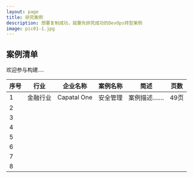 ```yaml
---
layout: page
title: 研究案例
description: 想要复制成功，就要先研究成功的DevOps转型案例
image: pic01-1.jpg
---
```


## 案例清单

欢迎参与构建....

|  序号 | 行业 | 企业名称 | 案例名称 | 简述 | 页数 |
| --- | --- | --- | --- | --- | --- | 
|  1 | 金融行业 |  Capatal One | 安全管理 |  案例描述....... |  49页 |
| 2  |   |    |    |    |    |
| 3  |   |    |    |    |    |
|  4 |   |    |    |    |    |
| 5  |   |    |    |    |    |
| 6  |   |    |    |    |    |
|  7 |   |    |    |    |    |
| 8  |   |    |    |    |    |